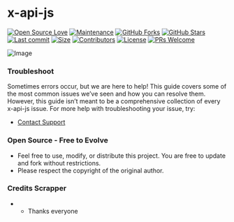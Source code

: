 # x-api-js

[![Open Source Love](https://badges.frapsoft.com/os/v2/open-source.png?v=103)](https://github.com/xtsea/x-api-js)
[![Maintenance](https://img.shields.io/badge/Maintained%3F-Yes-green)](https://github.com/xtsea/x-api-js/graphs/commit-activity)
[![GitHub Forks](https://img.shields.io/github/forks/xtsea/x-api-js?&logo=github)](https://github.com/xtsea/x-api-js)
[![GitHub Stars](https://img.shields.io/github/stars/xtsea/x-api-js?&logo=github)](https://github.com/xtsea/x-api-js/stargazers)
[![Last commit](https://img.shields.io/github/last-commit/xtsea/x-api-js?&logo=github)](https://github.com/xtsea/x-api-js)
[![Size](https://img.shields.io/github/repo-size/xtsea/x-api-js?color=green)](https://github.com/xtsea/x-api-js)
[![Contributors](https://img.shields.io/github/contributors/xtsea/x-api-js?color=green)](https://github.com/xtsea/x-api-js/graphs/contributors)
[![License](https://img.shields.io/badge/License-GPL-pink)](https://github.com/xtsea/x-api-js/blob/main/LICENSE)
[![PRs Welcome](https://img.shields.io/badge/PRs-welcome-brightgreen.svg)](https://makeapullrequest.com)

![Image](https://github.com/user-attachments/assets/a489019b-6322-41d3-87fa-7bd68bbc801c)

### Troubleshoot
Sometimes errors occur, but we are here to help! This guide covers some of the most common issues we’ve seen and how you can resolve them. However, this guide isn’t meant to be a comprehensive collection of every x-api-js issue. For more help with troubleshooting your issue, try:
* [Contact Support](https://t.me/xtdevs)


### Open Source - Free to Evolve
-   Feel free to use, modify, or distribute this project. You are free to update and fork without restrictions.
-   Please respect the copyright of the original author.

### Credits Scrapper
*  - Thanks everyone
